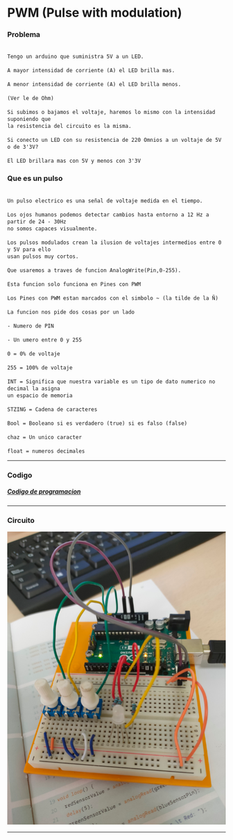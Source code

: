 # PWM (Pulse with modulation)


### Problema

```

Tengo un arduino que suministra 5V a un LED.

A mayor intensidad de corriente (A) el LED brilla mas.

A menor intensidad de corriente (A) el LED brilla menos.

(Ver le de Ohm)

Si subimos o bajamos el voltaje, haremos lo mismo con la intensidad suponiendo que
la resistencia del circuito es la misma.

Si conecto un LED con su resistencia de 220 Omnios a un voltaje de 5V o de 3'3V?

El LED brillara mas con 5V y menos con 3'3V

```

### Que es un pulso

```

Un pulso electrico es una señal de voltaje medida en el tiempo.

Los ojos humanos podemos detectar cambios hasta entorno a 12 Hz a partir de 24 - 30Hz
no somos capaces visualmente.

Los pulsos modulados crean la ilusion de voltajes intermedios entre 0 y 5V para ello
usan pulsos muy cortos.

Que usaremos a traves de funcion AnalogWrite(Pin,0-255).

Esta funcion solo funciona en Pines con PWM

Los Pines con PWM estan marcados con el simbolo ~ (la tilde de la Ñ)

La funcion nos pide dos cosas por un lado

- Numero de PIN

- Un umero entre 0 y 255

0 = 0% de voltaje

255 = 100% de voltaje

INT = Significa que nuestra variable es un tipo de dato numerico no decimal la asigna
un espacio de memoria

STZING = Cadena de caracteres

Bool = Booleano si es verdadero (true) si es falso (false)

chaz = Un unico caracter

float = numeros decimales

```

---

### Codigo

##### [Codigo de programacion](https://github.com/Baultek/Arduino/blob/be455e3ec709481f8e5f2d400fff8f7fe17e984f/imagenes%20arduino/lampara_de_varios_colores.ino)

---

### Circuito

![](https://github.com/Baultek/Arduino/blob/main/imagenes%20arduino/circuito%20lampara.png?raw=true)

---
